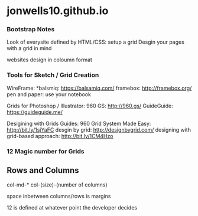# jonwells10.github.io

### Bootstrap Notes

Look of everysite defined by HTML/CSS: setup a grid
Desgin your pages with a grid in mind

websites design in coloumn format

### Tools for Sketch / Grid Creation 
WireFrame: 
    *balsmiq: https://balsamiq.com/
    framebox: http://framebox.org/
    pen and paper: use your notebook

Grids for  Photoshop / Illustrator:
960 GS: http://960.gs/
GuideGuide: https://guideguide.me/

Desigining with Grids Guides:
960 Grid System Made Easy: http://bit.ly/1sjYaFC
desgin by grid: http://designbygrid.com/
designing with grid-based approach: http://bit.ly/1CM4Hzo

### 12 Magic number for Grids

## Rows and Columns

col-md-*   col-(size)-(number of columns)

space inbetween columns/rows is margins

12 is defined at whatever point the developer decides 


